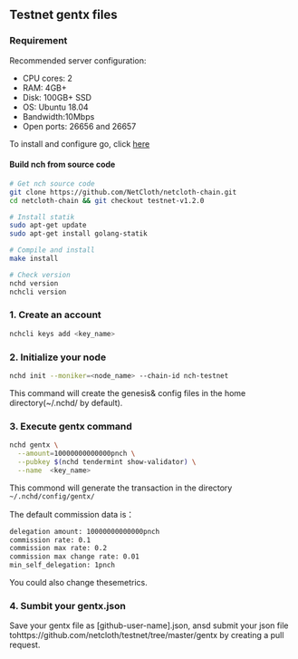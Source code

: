 ## Testnet gentx files

### Requirement

Recommended server configuration:

* CPU cores: 2
* RAM: 4GB+
* Disk: 100GB+ SSD
* OS: Ubuntu 18.04
* Bandwidth:10Mbps
* Open ports: 26656 and 26657

To install and configure go, click [here](../software/go-install.md)

#### Build nch from source code

```bash
# Get nch source code
git clone https://github.com/NetCloth/netcloth-chain.git
cd netcloth-chain && git checkout testnet-v1.2.0

# Install statik
sudo apt-get update
sudo apt-get install golang-statik

# Compile and install
make install

# Check version
nchd version
nchcli version
```

### 1. Create an account

```bash
nchcli keys add <key_name>
```

### 2. Initialize your node

```bash
nchd init --moniker=<node_name> --chain-id nch-testnet
```

This command will create the genesis& config files in the home directory(~/.nchd/ by default).

### 3. Execute gentx command

```bash
nchd gentx \
  --amount=10000000000000pnch \
  --pubkey $(nchd tendermint show-validator) \
  --name  <key_name>
```

This commond will generate the transaction in the directory ``` ~/.nchd/config/gentx/``` 

The default commission data is：

```bash
delegation amount: 10000000000000pnch
commission rate: 0.1
commission max rate: 0.2
commission max change rate: 0.01
min_self_delegation: 1pnch
```

You could also change thesemetrics.

### 4. Sumbit your gentx.json

Save your gentx file as [github-user-name].json,  ansd submit your json file tohttps://github.com/netcloth/testnet/tree/master/gentx by creating a pull request.